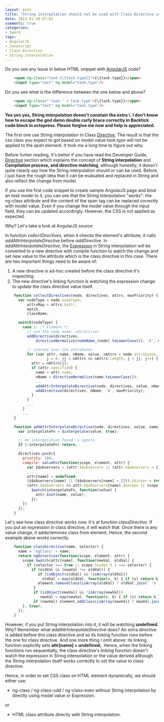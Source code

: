 ```yaml
---
layout: post
title: "String interpolation should not be used with Class Directive in AngularJS "
date: 2013-01-30 07:02
comments: true
categories:
- Sword
tags:
- AngularJS
- Javascript
- Class Directive
- String interpolation
---
```


[AngularJS]: http://angularjs.org
[Directive]: http://docs.angularjs.org/guide/directive
[Expression]: http://docs.angularjs.org/guide/expression

Do you see any issue in below HTML snippet with [AngularJS][] code?  
``` html
    <span ng-class="task-{\{task.type}}">{\{task.type}}</span>
    <input type="text" ng-model="task.type"/>
```

Do you see what is the difference between the one below and above?  
``` html
    <span ng-class="'task-' + task.type">{\{task.type}}</span>
    <input type="text" ng-model="task.type"/>
```

**Yes yes yes, String interpolation doesn't constain the extra &#92;.  I don't know how to escape the god damn double curly brace correctly in Backtick code block in octopress.  Please forgive me now and help is appreciated.**  

The first one use String interpolation in Class [Directive][].  The result is that the css class you expect to got based on model value _task.type_ will not be applied to the _span_ element. It took me a long time to figure out why.  

Before furher reading, it's better if you have read the Developer Guide, [Directive][] section which explains the concept of **String interpolation** and **Compilation process, and directive matching**, although honestly, it doesn't quite clearly say how the String interpolation should or can be used.  Before, I just have the rough idea that it can be evaluated and replaced in String and also reflect the change from model.  

If you use the first code snippet to create sample AngularJS page and bind an _task_ model to it, you can see that the String Interpolation "_works_": the ng-class attribute and the content of the span tag can be replaced correctly with model value.  Even if you change the model value through the input field, they can be updated accordingly.  However, the CSS is not applied as expected.

Why?  Let's take a look at AngularJS source:  

In function _collectDirectives_, when it checks the element's attribute, it calls _addAttrInterpolateDirective_ before _addDirective_.  In _addAttrInterpolateDirective_, the [Expression][] in String interpolation will be converted to a new directive with compile function to watch the change and set new value to the attribute which is the class directive in this case.  There are two important things need to be aware of:  

1. A new directive is ad-hoc created before the class directive it's inspecting.  
2. The new directive's linking function is watching the expression change to update the class directive value itself.  

```javascript
    function collectDirectives(node, directives, attrs, maxPriority) {
      var nodeType = node.nodeType,
          attrsMap = attrs.$attr,
          match,
          className;

      switch(nodeType) {
        case 1: /* Element */
          // use the node name: <directive>
          addDirective(directives,
              directiveNormalize(nodeName_(node).toLowerCase()), 'E', maxPriority);

          // iterate over the attributes
          for (var attr, name, nName, value, nAttrs = node.attributes,
                   j = 0, jj = nAttrs && nAttrs.length; j < jj; j++) {
            attr = nAttrs[j];
            if (attr.specified) {
              name = attr.name;
              nName = directiveNormalize(name.toLowerCase());
              ...
              addAttrInterpolateDirective(node, directives, value, nName);
              addDirective(directives, nName, 'A', maxPriority);
            }
          }
          ...
        }
        ...
    }

    function addAttrInterpolateDirective(node, directives, value, name) {
      var interpolateFn = $interpolate(value, true);

      // no interpolation found -> ignore
      if (!interpolateFn) return;

      directives.push({
        priority: 100,
        compile: valueFn(function(scope, element, attr) {
          var $$observers = (attr.$$observers || (attr.$$observers = {}));
          ...
          attr[name] = undefined;
          ($$observers[name] || ($$observers[name] = [])).$$inter = true;
          (attr.$$observers && attr.$$observers[name].$$scope || scope).
            $watch(interpolateFn, function(value) {
              attr.$set(name, value);
            });
        })
      });
    }
```

Let's see how class directive works now.  It's at function _classDirective_.  If you put an expression in class directive, it will watch that.  Once there is any value change, it adds/removes class from element.  Hence, the second example above works correctly.  

```javascript
    function classDirective(name, selector) {
      name = 'ngClass' + name;
      return ngDirective(function(scope, element, attr) {
        scope.$watch(attr[name], function(newVal, oldVal) {
          if (selector === true || scope.$index % 2 === selector) {
            if (oldVal && (newVal !== oldVal)) {
               if (isObject(oldVal) && !isArray(oldVal))
                 oldVal = map(oldVal, function(v, k) { if (v) return k });
               element.removeClass(isArray(oldVal) ? oldVal.join(' ') : oldVal);
             }
             if (isObject(newVal) && !isArray(newVal))
                newVal = map(newVal, function(v, k) { if (v) return k });
             if (newVal) element.addClass(isArray(newVal) ? newVal.join(' ') : newVal);      }
        }, true);
      });
    }
```

However, if you put String interpolation into it, it will be watching **undefined**.  Why?  Remember what _addAttrInterpolateDirective_ does?  An extra directive is added before this class directive and so its linking function runs before the one for class directive.  And one more thing I omit above: its linking function explicitly sets **attr[name] = undefined;**.  Hence, when the linking functions run sequentially, the class directive's linking function doesn't watch the expression in String interpolation or the value derived although the String interpolation itself works correctly to set the value to class directive.  

Hence, in order to set CSS class on HTML element dynamically, we should either use:  

* ng-class / ng-class-odd / ng-class-even without String interpolation by directly using model value or Expression.

or  

* HTML class attribute directly with String interpolation.


